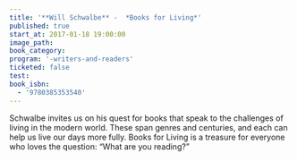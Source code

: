 ```yaml
---
title: '**Will Schwalbe** -  *Books for Living*'
published: true
start_at: 2017-01-18 19:00:00
image_path:
book_category:
program: '-writers-and-readers'
ticketed: false
test:
book_isbn:
  - '9780385353540'
---
```



Schwalbe invites us on his quest for books that speak to the challenges of living in the modern world. These span genres and centuries, and each can help us live our days more fully. Books for Living is a treasure for everyone who loves the question: “What are you reading?”